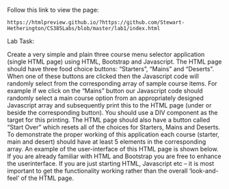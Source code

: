 Follow this link to view the page:

    https://htmlpreview.github.io/?https://github.com/Stewart-Hetherington/CS385Labs/blob/master/lab1/index.html
    
Lab Task:

Create a very simple and plain three course menu selector application (single
HTML page) using HTML, Bootstrap and Javascript. The HTML page should have
three food choice buttons: “Starters”, “Mains” and “Deserts”. When one of these
buttons are clicked then the Javascript code will randomly select from the
corresponding array of sample course items. For example if we click on the
“Mains” button our Javascript code should randomly select a main course
option from an appropriately designed Javascript array and subsequently print
this to the HTML page (under or beside the corresponding button). You should
use a DIV component as the target for this printing.
The HTML page should also have a button called “Start Over” which resets all of
the choices for Starters, Mains and Deserts. To demonstrate the proper working
of this application each course (starter, main and desert) should have at least 5
elements in the corresponding array.
An example of the user-interface of this HTML page is shown below. If you are
already familiar with HTML and Bootstrap you are free to enhance the userinterface.
If you are just starting HTML, Javascript etc – it is most important to get
the functionality working rather than the overall ‘look-and-feel’ of the HTML
page. 
